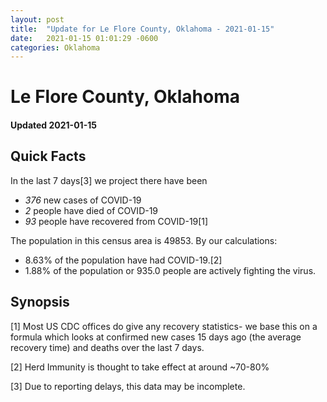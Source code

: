 ```yaml
---
layout: post
title:  "Update for Le Flore County, Oklahoma - 2021-01-15"
date:   2021-01-15 01:01:29 -0600
categories: Oklahoma
---
```


# Le Flore County, Oklahoma
#### Updated 2021-01-15

## Quick Facts

In the last 7 days[3] we project there have been
- *376* new cases of COVID-19
- *2* people have died of COVID-19
- *93* people have recovered from COVID-19[1]

The population in this census area is 49853. By our calculations:
- 8.63% of the population have had COVID-19.[2]
- 1.88% of the population or 935.0 people are actively fighting the virus.

## Synopsis




[1] Most US CDC offices do give any recovery statistics- we base this on a formula which looks at confirmed new cases
15 days ago (the average recovery time) and deaths over the last 7 days.

[2] Herd Immunity is thought to take effect at around ~70-80%

[3] Due to reporting delays, this data may be incomplete.
 
    